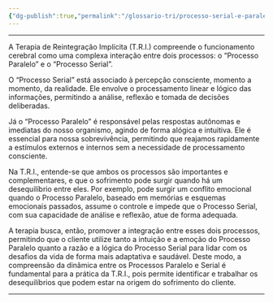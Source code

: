 ```yaml
---
{"dg-publish":true,"permalink":"/glossario-tri/processo-serial-e-paralelo/"}
---
```


---

A Terapia de Reintegração Implícita (T.R.I.) compreende o funcionamento cerebral como uma complexa interação entre dois processos: o “Processo Paralelo” e o “Processo Serial”.

O “Processo Serial” está associado à percepção consciente, momento a momento, da realidade. Ele envolve o processamento linear e lógico das informações, permitindo a análise, reflexão e tomada de decisões deliberadas.

Já o “Processo Paralelo” é responsável pelas respostas autônomas e imediatas do nosso organismo, agindo de forma alógica e intuitiva. Ele é essencial para nossa sobrevivência, permitindo que reajamos rapidamente a estímulos externos e internos sem a necessidade de processamento consciente.

Na T.R.I., entende-se que ambos os processos são importantes e complementares, e que o sofrimento pode surgir quando há um desequilíbrio entre eles. Por exemplo, pode surgir um conflito emocional quando o Processo Paralelo, baseado em memórias e esquemas emocionais passados, assume o controle e impede que o Processo Serial, com sua capacidade de análise e reflexão, atue de forma adequada.

A terapia busca, então, promover a integração entre esses dois processos, permitindo que o cliente utilize tanto a intuição e a emoção do Processo Paralelo quanto a razão e a lógica do Processo Serial para lidar com os desafios da vida de forma mais adaptativa e saudável. Deste modo, a compreensão da dinâmica entre os Processos Paralelo e Serial é fundamental para a prática da T.R.I., pois permite identificar e trabalhar os desequilíbrios que podem estar na origem do sofrimento do cliente.

----



